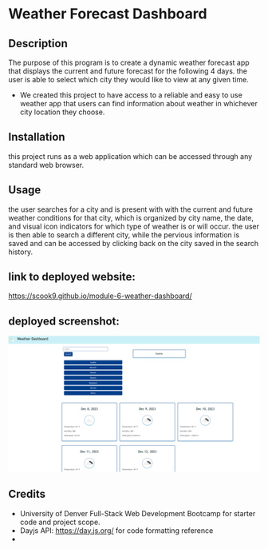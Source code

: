 # Weather Forecast Dashboard

## Description

The purpose of this program is to create a dynamic weather forecast app that displays the current and future forecast for the following 4 days. the user is able to select which city they would like to view at any given time.

- We created this project to have access to a reliable and easy to use weather app that users can find information about weather in whichever city location they choose.

## Installation

this project runs as a web application which can be accessed through any standard web browser.

## Usage

the user searches for a city and is present with with the current and future weather conditions for that city, which is organized by city name, the date, and visual icon indicators for which type of weather is or will occur. the user is then able to search a different city, while the pervious information is saved and can be accessed by clicking back on the city saved in the search history.

## link to deployed website:

https://scook9.github.io/module-6-weather-dashboard/

## deployed screenshot:

![screenshot of web function](./assets/webpageCapture.png/)

## Credits

- University of Denver Full-Stack Web Development Bootcamp for starter code and project scope.
- Dayjs API: https://day.js.org/ for code formatting reference
-
